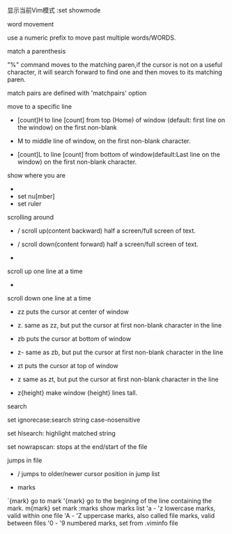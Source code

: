 显示当前Vim模式 :set showmode


word movement

use a numeric prefix to move past multiple words/WORDS.



match a parenthesis

"%" command moves to the matching paren,if the cursor is not on a useful
character, it will search forward to find one and then moves to its matching
paren.

match pairs are defined with 'matchpairs' option

move to a specific line

+   [count]H
to line [count] from top (Home) of window (default: first line on the window) on the first non-blank

+   M
to middle line of window, on the first non-blank character.

+   [count]L
to line [count] from bottom of window(default:Last line on the window) on the
first non-blank character.

show where you are

+   <CTRL-g>
+   set nu[mber]
+   set ruler

scrolling around

+   <CTRL-U>/<CTRL-B>
scroll up(content backward) half a screen/full screen of text.

+   <CTRL-D>/<CTRL-F>
scroll down(content forward) half a screen/full screen of text.

+   <CTRL-E>
scroll up one line at a time

+   <CTRL-Y>
scroll down one line at a time

+   zz
puts the cursor at center of window

+   z.
same as zz, but put the cursor at first non-blank character in the line

+   zb
puts the cursor at bottom of window

+   z-
same as zb, but put the cursor at first non-blank character in the line

+   zt
puts the cursor at top of window

+   z<CR>
same as zt, but put the cursor at first non-blank character in the line

+   z{height}<CR>
make window {height} lines tall.

search

set ignorecase:search string case-nosensitive

set hlsearch: highlight matched string

set nowrapscan: stops at the end/start of the file

jumps in file

+   <CTRL-O>/<CTRL-I>
jumps to older/newer cursor position in jump list

+   marks

`{mark} go to mark
'{mark} go to the begining of the line containing the mark.
m{mark} set mark
:marks show marks list
'a - 'z		lowercase marks, valid within one file
'A - 'Z		uppercase marks, also called file marks, valid between files
'0 - '9		numbered marks, set from .viminfo file
